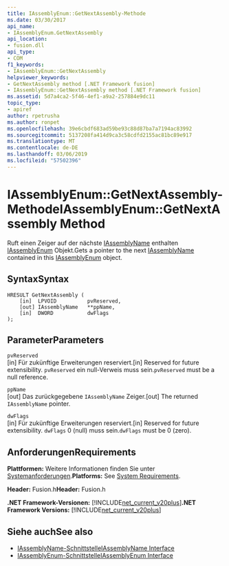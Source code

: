 ```yaml
---
title: IAssemblyEnum::GetNextAssembly-Methode
ms.date: 03/30/2017
api_name:
- IAssemblyEnum.GetNextAssembly
api_location:
- fusion.dll
api_type:
- COM
f1_keywords:
- IAssemblyEnum::GetNextAssembly
helpviewer_keywords:
- GetNextAssembly method [.NET Framework fusion]
- IAssemblyEnum::GetNextAssembly method [.NET Framework fusion]
ms.assetid: 5d7a4ca2-5f46-4ef1-a9a2-257884e9dc11
topic_type:
- apiref
author: rpetrusha
ms.author: ronpet
ms.openlocfilehash: 39e6cbdf683ad59be93c88d87ba7a7194ac83992
ms.sourcegitcommit: 5137208fa414d9ca3c58cdfd2155ac81bc89e917
ms.translationtype: MT
ms.contentlocale: de-DE
ms.lasthandoff: 03/06/2019
ms.locfileid: "57502396"
---
```

# <a name="iassemblyenumgetnextassembly-method"></a><span data-ttu-id="06995-102">IAssemblyEnum::GetNextAssembly-Methode</span><span class="sxs-lookup"><span data-stu-id="06995-102">IAssemblyEnum::GetNextAssembly Method</span></span>
<span data-ttu-id="06995-103">Ruft einen Zeiger auf der nächste [IAssemblyName](../../../../docs/framework/unmanaged-api/fusion/iassemblyname-interface.md) enthalten [IAssemblyEnum](../../../../docs/framework/unmanaged-api/fusion/iassemblyenum-interface.md) Objekt.</span><span class="sxs-lookup"><span data-stu-id="06995-103">Gets a pointer to the next [IAssemblyName](../../../../docs/framework/unmanaged-api/fusion/iassemblyname-interface.md) contained in this [IAssemblyEnum](../../../../docs/framework/unmanaged-api/fusion/iassemblyenum-interface.md) object.</span></span>  
  
## <a name="syntax"></a><span data-ttu-id="06995-104">Syntax</span><span class="sxs-lookup"><span data-stu-id="06995-104">Syntax</span></span>  
  
```  
HRESULT GetNextAssembly (  
    [in]  LPVOID          pvReserved,  
    [out] IAssemblyName   **ppName,  
    [in]  DWORD           dwFlags  
);  
```  
  
## <a name="parameters"></a><span data-ttu-id="06995-105">Parameter</span><span class="sxs-lookup"><span data-stu-id="06995-105">Parameters</span></span>  
 `pvReserved`  
 <span data-ttu-id="06995-106">[in] Für zukünftige Erweiterungen reserviert.</span><span class="sxs-lookup"><span data-stu-id="06995-106">[in] Reserved for future extensibility.</span></span> <span data-ttu-id="06995-107">`pvReserved` ein null-Verweis muss sein.</span><span class="sxs-lookup"><span data-stu-id="06995-107">`pvReserved` must be a null reference.</span></span>  
  
 `ppName`  
 <span data-ttu-id="06995-108">[out] Das zurückgegebene `IAssemblyName` Zeiger.</span><span class="sxs-lookup"><span data-stu-id="06995-108">[out] The returned `IAssemblyName` pointer.</span></span>  
  
 `dwFlags`  
 <span data-ttu-id="06995-109">[in] Für zukünftige Erweiterungen reserviert.</span><span class="sxs-lookup"><span data-stu-id="06995-109">[in] Reserved for future extensibility.</span></span> <span data-ttu-id="06995-110">`dwFlags` 0 (null) muss sein.</span><span class="sxs-lookup"><span data-stu-id="06995-110">`dwFlags` must be 0 (zero).</span></span>  
  
## <a name="requirements"></a><span data-ttu-id="06995-111">Anforderungen</span><span class="sxs-lookup"><span data-stu-id="06995-111">Requirements</span></span>  
 <span data-ttu-id="06995-112">**Plattformen:** Weitere Informationen finden Sie unter [Systemanforderungen](../../../../docs/framework/get-started/system-requirements.md).</span><span class="sxs-lookup"><span data-stu-id="06995-112">**Platforms:** See [System Requirements](../../../../docs/framework/get-started/system-requirements.md).</span></span>  
  
 <span data-ttu-id="06995-113">**Header:** Fusion.h</span><span class="sxs-lookup"><span data-stu-id="06995-113">**Header:** Fusion.h</span></span>  
  
 <span data-ttu-id="06995-114">**.NET Framework-Versionen:** [!INCLUDE[net_current_v20plus](../../../../includes/net-current-v20plus-md.md)]</span><span class="sxs-lookup"><span data-stu-id="06995-114">**.NET Framework Versions:** [!INCLUDE[net_current_v20plus](../../../../includes/net-current-v20plus-md.md)]</span></span>  
  
## <a name="see-also"></a><span data-ttu-id="06995-115">Siehe auch</span><span class="sxs-lookup"><span data-stu-id="06995-115">See also</span></span>
- [<span data-ttu-id="06995-116">IAssemblyName-Schnittstelle</span><span class="sxs-lookup"><span data-stu-id="06995-116">IAssemblyName Interface</span></span>](../../../../docs/framework/unmanaged-api/fusion/iassemblyname-interface.md)
- [<span data-ttu-id="06995-117">IAssemblyEnum-Schnittstelle</span><span class="sxs-lookup"><span data-stu-id="06995-117">IAssemblyEnum Interface</span></span>](../../../../docs/framework/unmanaged-api/fusion/iassemblyenum-interface.md)
